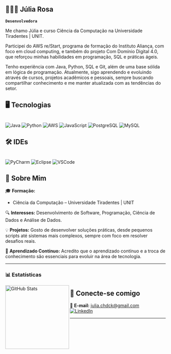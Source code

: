 ## 👩🏻‍💻 Júlia Rosa 

**`Desenvolvedora`**

Me chamo Júlia e curso Ciência da Computação na Universidade Tiradentes | UNIT.

Participei do AWS re/Start, programa de formação do Instituto Aliança, com foco em cloud computing, e também do projeto Com Domínio Digital 4.0, que reforçou minhas habilidades em programação, SQL e práticas ágeis.

Tenho experiência com Java, Python, SQL e Git, além de uma base sólida em lógica de programação.
Atualmente, sigo aprendendo e evoluindo através de cursos, projetos acadêmicos e pessoais, sempre buscando compartilhar conhecimento e me manter atualizada com as tendências do setor.

## 🖥️ Tecnologias 

<div style="display: inline_block"><br/>
<img alt="Java" src="https://img.shields.io/badge/Java-ED8B00?style=for-the-badge&logo=openjdk&logoColor=white"/>
<img alt="Python" src="https://img.shields.io/badge/Python-14354C?style=for-the-badge&logo=python&logoColor=white"/>
<img alt="AWS" src="https://custom-icon-badges.demolab.com/badge/AWS-%23FF9900.svg?logo=aws&logoColor=white"/>
<img alt="JavaScript" src="https://img.shields.io/badge/JavaScript-F7DF1E?style=for-the-badge&logo=javascript&logoColor=black"/>
<img alt="PostgreSQL" src="https://img.shields.io/badge/postgresql-4169e1?style=for-the-badge&logo=postgresql&logoColor=white"/>
<img alt="MySQL" src="https://img.shields.io/badge/MySQL-00000F?style=for-the-badge&logo=mysql&logoColor=white"/>
</div>

## 🛠️ IDEs  

<div style="display: inline_block"><br/>
<img alt="PyCharm" src="https://img.shields.io/badge/PyCharm-000?logo=pycharm&logoColor=fff"/>
<img alt="Eclipse" src="https://img.shields.io/badge/Eclipse-FE7A16.svg?logo=Eclipse&logoColor=white"/>
<img alt="VSCode" src="https://img.shields.io/badge/VS_Code-0078D4?style=for-the-badge&logo=visual-studio-code&logoColor=white"/>
</div>  

## 📖 Sobre Mim  

🎓 **Formação:**  
- Ciência da Computação – Universidade Tiradentes | UNIT

🔍 **Interesses:** Desenvolvimento de Software, Programação, Ciência de Dados e Análise de Dados.  

💡 **Projetos:** Gosto de desenvolver soluções práticas, desde pequenos scripts até sistemas mais complexos, sempre com foco em resolver desafios reais.  

🌱 **Aprendizado Contínuo:** Acredito que o aprendizado contínuo e a troca de conhecimento são essenciais para evoluir na área de tecnologia.  

---

### 📊 Estatísticas

<p>

<img 
      align="left" 
      alt="GitHub Stats" 
      height="200" 
      src="https://github-readme-stats.vercel.app/api/top-langs/?username=julia-deeck&theme=tokyonight&layout=compact&custom_title=Tecnologias&langs_count=9" 
  />

</p>

## 🤝 Conecte-se comigo  

📩 **E-mail:** julia.chdck@gmail.com  
[![LinkedIn](https://img.shields.io/badge/LinkedIn-0077B5?style=for-the-badge&logo=linkedin&logoColor=white)](https://www.linkedin.com/in/juliarosac/)  

---
